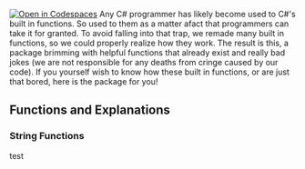 [![Open in Codespaces](https://classroom.github.com/assets/launch-codespace-f4981d0f882b2a3f0472912d15f9806d57e124e0fc890972558857b51b24a6f9.svg)](https://classroom.github.com/open-in-codespaces?assignment_repo_id=9852923)
Any C# programmer has likely become used to C#'s built in functions. So used to them as a matter afact that programmers can take it for granted. To avoid falling into
that trap, we remade many built in functions, so we could properly realize how they work. The result is this, a package brimming with helpful functions that already exist and really bad jokes (we are not responsible for any deaths from cringe caused by our code). If you yourself wish to know how these built in functions, or are just that bored, here is the package for you!

## Functions and Explanations
### String Functions

test
